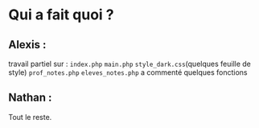 # Qui a fait quoi ?

## Alexis :
travail partiel sur :
    `index.php`
    `main.php`
    `style_dark.css`(quelques feuille de style)
    `prof_notes.php`
    `eleves_notes.php`
a commenté quelques fonctions


## Nathan :

Tout le reste.
